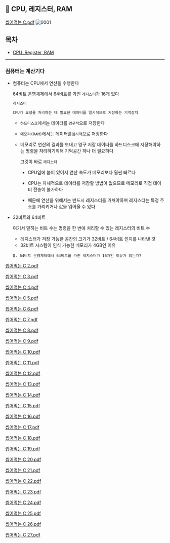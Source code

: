 
## 📌 CPU, 레지스터, RAM

[씹어먹는 C.pdf](https://github.com/Ejaeda/C_lang/files/8502450/C.pdf)
![0001](https://user-images.githubusercontent.com/87407504/163732171-37ccbe73-d151-4e6f-97ce-84588975984b.jpg)

## 목차
-  [CPU, Register, RAM](#컴퓨터는-계산기다)


-----

### 컴퓨터는 계산기다

- 컴퓨터는 CPU에서 연산을 수행한다

   64비트 운영체제에서  64비트를 가진 `레지스터`가 16개 있다
   
   ```.c
   레지스터
   
   CPU가 요청을 처리하는 데 필요한 데이터를 일시적으로 저장하는 기억장치
   ```
   
   - `하드디스크`에서는 데이터를 `영구적`으로 저장한다
   - `메모리(RAM)`에서는 데이터를`임시적`으로 저장한다
   - 메모리로 연산의 결과를 보내고 영구 저장 데이터를 하드디스크에 저장해야하는 명령을 처리하기위해 기억공간 하나 더 필요하다

      그것이 바로 `레지스터`
      
      - CPU옆에 붙어 있어서 연산 속도가 메모리보다 훨씬 빠르다

      - CPU는 자체적으로 데이터를 저장할 방법이 없으므로 메모리로 직접 데이터 전송이 불가하다

      - 때문에 연산을 위해서는 반드시 레지스터를 거쳐야하며 레지스터는 특정 주소를 가리키거나 값을 읽어올 수 있다


- 32비트와 64비트

   여기서 말하는 비트 수는 명령을 한 번에 처리할 수 있는 레지스터의 비트 수
   
   - 레지스터가 저장 가능한 공간의 크기가 32비트 / 64비트 인지를 나타낸 것
   - 32비트 시스템이 인식 가능한 메모리가 4GB인 이유

   ```.vim
   Q. 64비트 운영체제에서 64비트를 가진 레지스터가 16개인 이유가 있는가?
   ```
   
   
[씹어먹는 C 2.pdf](https://github.com/nawooo/C_lang/files/8678654/C.2.pdf)

[씹어먹는 C 3.pdf](https://github.com/nawooo/C_lang/files/8678657/C.3.pdf)

[씹어먹는 C 4.pdf](https://github.com/nawooo/C_lang/files/8678658/C.4.pdf)

[씹어먹는 C 5.pdf](https://github.com/nawooo/C_lang/files/8678659/C.5.pdf)

[씹어먹는 C 6.pdf](https://github.com/nawooo/C_lang/files/8678660/C.6.pdf)

[씹어먹는 C 7.pdf](https://github.com/nawooo/C_lang/files/8678661/C.7.pdf)

[씹어먹는 C 8.pdf](https://github.com/nawooo/C_lang/files/8678662/C.8.pdf)

[씹어먹는 C 9.pdf](https://github.com/nawooo/C_lang/files/8678663/C.9.pdf)

[씹어먹는 C 10.pdf](https://github.com/nawooo/C_lang/files/8678665/C.10.pdf)

[씹어먹는 C 11.pdf](https://github.com/nawooo/C_lang/files/8678670/C.11.pdf)

[씹어먹는 C 12.pdf](https://github.com/nawooo/C_lang/files/8678671/C.12.pdf)

[씹어먹는 C 13.pdf](https://github.com/nawooo/C_lang/files/8678673/C.13.pdf)

[씹어먹는 C 14.pdf](https://github.com/nawooo/C_lang/files/8678674/C.14.pdf)

[씹어먹는 C 15.pdf](https://github.com/nawooo/C_lang/files/8678675/C.15.pdf)

[씹어먹는 C 16.pdf](https://github.com/nawooo/C_lang/files/8678676/C.16.pdf)

[씹어먹는 C 17.pdf](https://github.com/nawooo/C_lang/files/8678677/C.17.pdf)

[씹어먹는 C 18.pdf](https://github.com/nawooo/C_lang/files/8678678/C.18.pdf)

[씹어먹는 C 19.pdf](https://github.com/nawooo/C_lang/files/8678680/C.19.pdf)

[씹어먹는 C 20.pdf](https://github.com/nawooo/C_lang/files/8678688/C.20.pdf)

[씹어먹는 C 21.pdf](https://github.com/nawooo/C_lang/files/8678690/C.21.pdf)

[씹어먹는 C 22.pdf](https://github.com/nawooo/C_lang/files/8678691/C.22.pdf)

[씹어먹는 C 23.pdf](https://github.com/nawooo/C_lang/files/8678692/C.23.pdf)

[씹어먹는 C 24.pdf](https://github.com/nawooo/C_lang/files/8678693/C.24.pdf)

[씹어먹는 C 25.pdf](https://github.com/nawooo/C_lang/files/8678696/C.25.pdf)

[씹어먹는 C 26.pdf](https://github.com/nawooo/C_lang/files/8678699/C.26.pdf)

[씹어먹는 C 27.pdf](https://github.com/nawooo/C_lang/files/8678700/C.27.pdf)


